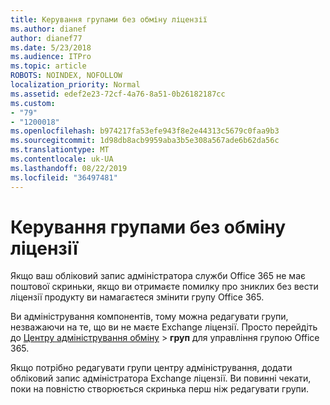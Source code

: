 ```yaml
---
title: Керування групами без обміну ліцензії
ms.author: dianef
author: dianef77
ms.date: 5/23/2018
ms.audience: ITPro
ms.topic: article
ROBOTS: NOINDEX, NOFOLLOW
localization_priority: Normal
ms.assetid: edef2e23-72cf-4a76-8a51-0b26182187cc
ms.custom:
- "79"
- "1200018"
ms.openlocfilehash: b974217fa53efe943f8e2e44313c5679c0faa9b3
ms.sourcegitcommit: 1d98db8acb9959aba3b5e308a567ade6b62da56c
ms.translationtype: MT
ms.contentlocale: uk-UA
ms.lasthandoff: 08/22/2019
ms.locfileid: "36497481"
---
```

# <a name="manage-a-group-without-an-exchange-license"></a>Керування групами без обміну ліцензії

Якщо ваш обліковий запис адміністратора служби Office 365 не має поштової скриньки, якщо ви отримаєте помилку про зниклих без вести ліцензії продукту ви намагаєтеся змінити групу Office 365.
  
Ви адміністрування компонентів, тому можна редагувати групи, незважаючи на те, що ви не маєте Exchange ліцензії. Просто перейдіть до [Центру адміністрування обміну](https://outlook.office365.com/ecp.aspx) \> **груп** для управління групою Office 365.
  
Якщо потрібно редагувати групи центру адміністрування, додати обліковий запис адміністратора Exchange ліцензії. Ви повинні чекати, поки на повністю створюється скринька перш ніж редагувати групи.
  